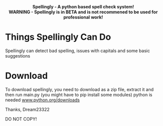<div align="center">
  <b>Spellingly - A python based spell check system!</b>
 </div>
 
 
<div align="center">
  <b>WARNING - Spellingly is in BETA and is not recommened to be used for professional work!</b>
 </div>

# Things Spellingly Can Do
  
Spellingly can detect bad spelling, issues with capitals and some basic suggestions

# Download 

To download spellingly, you need to download as a zip file, extract it and then run main.py (you might have to pip install some modules)
python is needed
www.python.org/downloads

Thanks, 
Dream23322

DO NOT COPY!
